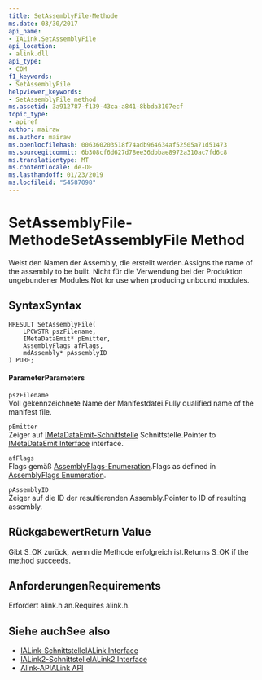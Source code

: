 ```yaml
---
title: SetAssemblyFile-Methode
ms.date: 03/30/2017
api_name:
- IALink.SetAssemblyFile
api_location:
- alink.dll
api_type:
- COM
f1_keywords:
- SetAssemblyFile
helpviewer_keywords:
- SetAssemblyFile method
ms.assetid: 3a912787-f139-43ca-a841-8bbda3107ecf
topic_type:
- apiref
author: mairaw
ms.author: mairaw
ms.openlocfilehash: 006360203518f74adb964634af52505a71d51473
ms.sourcegitcommit: 6b308cf6d627d78ee36dbbae8972a310ac7fd6c8
ms.translationtype: MT
ms.contentlocale: de-DE
ms.lasthandoff: 01/23/2019
ms.locfileid: "54587098"
---
```

# <a name="setassemblyfile-method"></a><span data-ttu-id="8312e-102">SetAssemblyFile-Methode</span><span class="sxs-lookup"><span data-stu-id="8312e-102">SetAssemblyFile Method</span></span>
<span data-ttu-id="8312e-103">Weist den Namen der Assembly, die erstellt werden.</span><span class="sxs-lookup"><span data-stu-id="8312e-103">Assigns the name of the assembly to be built.</span></span> <span data-ttu-id="8312e-104">Nicht für die Verwendung bei der Produktion ungebundener Modules.</span><span class="sxs-lookup"><span data-stu-id="8312e-104">Not for use when producing unbound modules.</span></span>  
  
## <a name="syntax"></a><span data-ttu-id="8312e-105">Syntax</span><span class="sxs-lookup"><span data-stu-id="8312e-105">Syntax</span></span>  
  
```  
HRESULT SetAssemblyFile(  
    LPCWSTR pszFilename,  
    IMetaDataEmit* pEmitter,  
    AssemblyFlags afFlags,  
    mdAssembly* pAssemblyID  
) PURE;  
```  
  
#### <a name="parameters"></a><span data-ttu-id="8312e-106">Parameter</span><span class="sxs-lookup"><span data-stu-id="8312e-106">Parameters</span></span>  
 `pszFilename`  
 <span data-ttu-id="8312e-107">Voll gekennzeichnete Name der Manifestdatei.</span><span class="sxs-lookup"><span data-stu-id="8312e-107">Fully qualified name of the manifest file.</span></span>  
  
 `pEmitter`  
 <span data-ttu-id="8312e-108">Zeiger auf [IMetaDataEmit-Schnittstelle](../../../../docs/framework/unmanaged-api/metadata/imetadataemit-interface.md) Schnittstelle.</span><span class="sxs-lookup"><span data-stu-id="8312e-108">Pointer to [IMetaDataEmit Interface](../../../../docs/framework/unmanaged-api/metadata/imetadataemit-interface.md) interface.</span></span>  
  
 `afFlags`  
 <span data-ttu-id="8312e-109">Flags gemäß [AssemblyFlags-Enumeration](../../../../docs/framework/unmanaged-api/metadata/assemblyflags-enumeration.md).</span><span class="sxs-lookup"><span data-stu-id="8312e-109">Flags as defined in [AssemblyFlags Enumeration](../../../../docs/framework/unmanaged-api/metadata/assemblyflags-enumeration.md).</span></span>  
  
 `pAssemblyID`  
 <span data-ttu-id="8312e-110">Zeiger auf die ID der resultierenden Assembly.</span><span class="sxs-lookup"><span data-stu-id="8312e-110">Pointer to ID of resulting assembly.</span></span>  
  
## <a name="return-value"></a><span data-ttu-id="8312e-111">Rückgabewert</span><span class="sxs-lookup"><span data-stu-id="8312e-111">Return Value</span></span>  
 <span data-ttu-id="8312e-112">Gibt S_OK zurück, wenn die Methode erfolgreich ist.</span><span class="sxs-lookup"><span data-stu-id="8312e-112">Returns S_OK if the method succeeds.</span></span>  
  
## <a name="requirements"></a><span data-ttu-id="8312e-113">Anforderungen</span><span class="sxs-lookup"><span data-stu-id="8312e-113">Requirements</span></span>  
 <span data-ttu-id="8312e-114">Erfordert alink.h an.</span><span class="sxs-lookup"><span data-stu-id="8312e-114">Requires alink.h.</span></span>  
  
## <a name="see-also"></a><span data-ttu-id="8312e-115">Siehe auch</span><span class="sxs-lookup"><span data-stu-id="8312e-115">See also</span></span>
- [<span data-ttu-id="8312e-116">IALink-Schnittstelle</span><span class="sxs-lookup"><span data-stu-id="8312e-116">IALink Interface</span></span>](../../../../docs/framework/unmanaged-api/alink/ialink-interface.md)
- [<span data-ttu-id="8312e-117">IALink2-Schnittstelle</span><span class="sxs-lookup"><span data-stu-id="8312e-117">IALink2 Interface</span></span>](../../../../docs/framework/unmanaged-api/alink/ialink2-interface.md)
- [<span data-ttu-id="8312e-118">Alink-API</span><span class="sxs-lookup"><span data-stu-id="8312e-118">ALink API</span></span>](../../../../docs/framework/unmanaged-api/alink/index.md)
